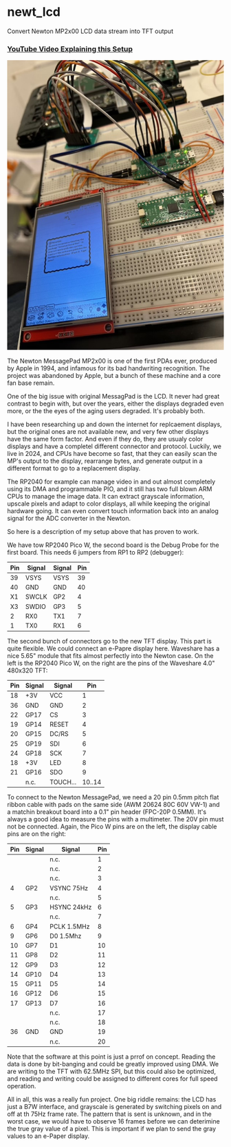 # newt_lcd
Convert Newton MP2x00 LCD data stream into TFT output

### [YouTube Video Explaining this Setup](https://youtu.be/Q1Ef7FQeF78?si=kHJoH5G_v21F1Ucw&t=712)

![experimental setup](assets/newt_lcd_setup.jpg)

The Newton MessagePad MP2x00 is one of the first PDAs ever, produced by Apple in 1994, and infamous for its bad handwriting recognition. The project was abandoned by Apple, but a bunch of these machine and a core fan base remain.

One of the big issue with original MessagPad is the LCD. It never had great contrast to begin with, but over the years, either the displays degraded even more, or the the eyes of the aging users degraded. It's probably both. 

I have been researching up and down the internet for replcaement displays, but the original ones are not available new, and very few other displays have the same form factor. And even if they do, they are usualy color displays and have a completel different connector and protocol. Luckily, we live in 2024, and CPUs have become so fast, that they can easily scan the MP's output to the display, rearrange bytes, and generate output in a different format to go to a replacement display. 

The RP2040 for example can manage video in and out almost completely using its DMA and programmable PIO, and it still has two full blown ARM CPUs to manage the image data. It can extract grayscale information, upscale pixels and adapt to color displays, all while keeping the original hardware going. It can even convert touch information back into an analog signal for the ADC converter in the Newton.

So here is a description of my setup above that has proven to work.

We have tow RP2040 Pico W, the second board is the Debug Probe for the first board. This needs 6 jumpers from RP1 to RP2 (debugger):

| Pin | Signal | Signal | Pin |
| --- | ------ | ------ | --- |
| 39 | VSYS | VSYS | 39 |
| 40 | GND | GND | 40 |
| X1 | SWCLK | GP2 | 4 |
| X3 | SWDIO | GP3 | 5 |
| 2 | RX0 | TX1 | 7 |
| 1 | TX0 | RX1 | 6 |

The second bunch of connectors go to the new TFT display. This part is quite flexible. We could connect an e-Papre display here. Waveshare has a nice 5.65" module that fits almost perfectly into the Newton case. On the left is the RP2040 Pico W, on the right are the pins of the Waveshare 4.0" 480x320 TFT:

| Pin | Signal | Signal | Pin |
| --- | ------ | ------ | --- |
| 18 | +3V | VCC | 1 |
| 36 | GND | GND | 2 |
| 22 | GP17 | CS | 3 |
| 19 | GP14 | RESET | 4 |
| 20 | GP15 | DC/RS | 5 |
| 25 | GP19 | SDI | 6 |
| 24 | GP18 | SCK | 7 |
| 18 | +3V | LED | 8 |
| 21 | GP16 | SDO | 9 |
|  | n.c. | TOUCH... | 10..14 |

To connect to the Newton MessagePad, we need a 20 pin 0.5mm pitch flat ribbon cable with pads on the same side (AWM 20624 80C 60V VW-1) and a matchin breakout board into a 0.1" pin header (FPC-20P 0.5MM). It's always a good idea to measure the pins with a multimeter. The 20V pin must not be connected. Again, the Pico W pins are on the left, the display cable pins are on the right:

| Pin | Signal | Signal | Pin |
| --- | ------ | ------ | --- |
|  |  | n.c. | 1 |
|  |  | n.c. | 2 |
|  |  | n.c. | 3 |
| 4 | GP2 | VSYNC 75Hz | 4 | 
|  |  | n.c. | 5 |
| 5 | GP3 | HSYNC 24kHz | 6 |
|  |  | n.c. | 7 |
| 6 | GP4 | PCLK 1.5MHz | 8 |
| 9 | GP6 | D0 1.5Mhz | 9 |
| 10 | GP7 | D1 | 10 |
| 11 | GP8 | D2 | 11 |
| 12 | GP9 | D3 | 12 |
| 14 | GP10 | D4 | 13 |
| 15 | GP11 | D5 | 14 |
| 16 | GP12 | D6 | 15 |
| 17 | GP13 | D7 | 16 |
|  |  | n.c. | 17 |
|  |  | n.c. | 18 |
| 36 | GND | GND | 19 |
|  |  | n.c. | 20 |

Note that the software at this point is just a prrof on concept. Reading the data is done by bit-banging and could be greatly improved using DMA. We are writing to the TFT with 62.5MHz SPI, but this could also be optimized, and reading and writing could be assigned to different cores for full speed operation.

All in all, this was a really fun project. One big riddle remains: the LCD has just a B7W interface, and grayscale is generated by switching pixels on and off at th 75Hz frame rate. The pattern that is sent is unknown, and in the worst case, we would have to observe 16 frames before we can deterimine the true gray value of a pixel. This is important if we plan to send the gray values to an e-Paper display.


